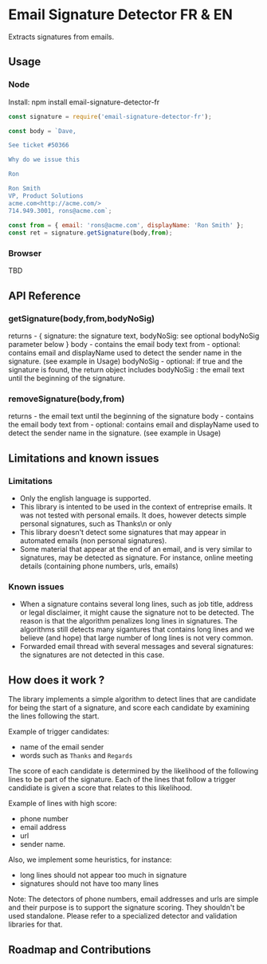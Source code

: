 # Email Signature Detector FR & EN
Extracts signatures from emails.  


## Usage 

### Node 

Install: npm install email-signature-detector-fr

```js
const signature = require('email-signature-detector-fr');

const body = `Dave,

See ticket #50366

Why do we issue this

Ron

Ron Smith
VP, Product Solutions
acme.com<http://acme.com/>
714.949.3001, rons@acme.com`;
  
const from = { email: 'rons@acme.com', displayName: 'Ron Smith' };
const ret = signature.getSignature(body,from);

```
### Browser 

TBD

##	API Reference

### getSignature(body,from,bodyNoSig)
returns - { signature: the signature text, bodyNoSig: see optional bodyNoSig parameter below }
body - contains the email body text 
from - optional: contains email and displayName used to detect the sender name in the signature. (see example in Usage)
bodyNoSig - optional: if true and the signature is found, the return object includes bodyNoSig : the email text until the beginning of the signature. 

### removeSignature(body,from)
returns - the email text until the beginning of the signature
body - contains the email body text 
from - optional: contains email and displayName used to detect the sender name in the signature. (see example in Usage)

 
## Limitations and known issues

### Limitations

- Only the english language is supported.
- This library is intented to be used in the context of entreprise emails. It was not tested with personal emails. It does, however detects simple personal signatures, such as Thanks\n<Sender Name> or only <Sender Name>
- This library doesn't detect some signatures that may appear in automated emails (non personal signatures). 
- Some material that appear at the end of an email, and is very similar to signatures, may be detected as signature. For instance, online meeting details (containing phone numbers, urls, emails) 

### Known issues

- When a signature contains several long lines, such as job title, address or legal disclaimer, it might cause the signature not to be detected. The reason is that the algorithm penalizes long lines in signatures. The algorithms still detects many sigantures that contains long lines and we believe (and hope) that large number of long lines is not very common.
- Forwarded email thread with several messages and several signatures: the signatures are not detected in this case.


## How does it work ?

The library implements a simple algorithm to detect lines that are candidate for being the start of a signature, and score each candidate by examining the lines following the start.

Example of trigger candidates:

- name of the email sender
- words such as `Thanks` and `Regards`

The score of each candidate is determined by the likelihood of the following lines to be part of the signature. Each of the lines that follow a trigger candidiate is given a score that relates to this likelihood.

Example of lines with high score:

- phone number
- email address
- url
- sender name.

Also, we implement some heuristics, for instance:
- long lines should not appear too much in signature
- signatures should not have too many lines

Note: The detectors of phone numbers, email addresses and urls are simple and their purpose is to support the signature scoring. They shouldn't be used standalone. Please refer to a specialized detector and validation libraries for that.      

## Roadmap and Contributions

